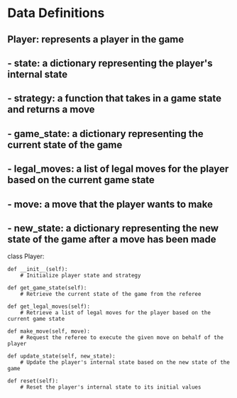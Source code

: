 # Data Definitions

## Player: represents a player in the game
##   - state: a dictionary representing the player's internal state
##   - strategy: a function that takes in a game state and returns a move
##   - game_state: a dictionary representing the current state of the game
##   - legal_moves: a list of legal moves for the player based on the current game state
##   - move: a move that the player wants to make
##   - new_state: a dictionary representing the new state of the game after a move has been made

class Player:

    def __init__(self):
        # Initialize player state and strategy

    def get_game_state(self):
        # Retrieve the current state of the game from the referee

    def get_legal_moves(self):
        # Retrieve a list of legal moves for the player based on the current game state

    def make_move(self, move):
        # Request the referee to execute the given move on behalf of the player

    def update_state(self, new_state):
        # Update the player's internal state based on the new state of the game

    def reset(self):
        # Reset the player's internal state to its initial values

